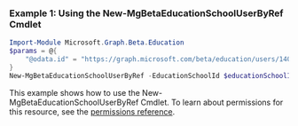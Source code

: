 ### Example 1: Using the New-MgBetaEducationSchoolUserByRef Cmdlet
```powershell
Import-Module Microsoft.Graph.Beta.Education
$params = @{
	"@odata.id" = "https://graph.microsoft.com/beta/education/users/14008"
}
New-MgBetaEducationSchoolUserByRef -EducationSchoolId $educationSchoolId -BodyParameter $params
```
This example shows how to use the New-MgBetaEducationSchoolUserByRef Cmdlet.
To learn about permissions for this resource, see the [permissions reference](/graph/permissions-reference).
